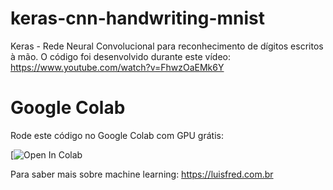 # keras-cnn-handwriting-mnist
Keras - Rede Neural Convolucional para reconhecimento de dígitos escritos à mão. O código foi desenvolvido durante este vídeo: https://www.youtube.com/watch?v=FhwzOaEMk6Y

# Google Colab

Rode este código no Google Colab com GPU grátis: 

[![Open In Colab](https://colab.research.google.com/drive/1xuoX6al0mm1tmwdk3Y3H7ei1F0g3J9_X?usp=sharing)

Para saber mais sobre machine learning: https://luisfred.com.br
